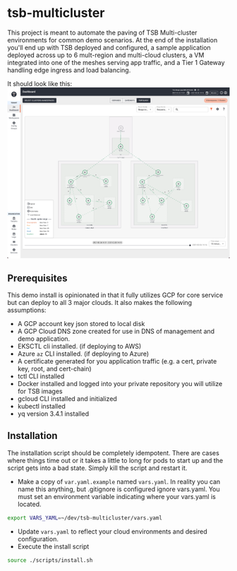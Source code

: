 # tsb-multicluster
This project is meant to automate the paving of TSB Multi-cluster environments for common demo scenarios.  At the end of the installation you'll end up with TSB deployed and configured, a sample application deployed across up to 6 mult-region and multi-cloud clusters, a VM integrated into one of the meshes serving app traffic, and a Tier 1 Gateway handling edge ingress and load balancing.  

It should look like this:
![](https://raw.githubusercontent.com/adamzwickey/tsb-multicluster/main/images/demo.png "arch")

## Prerequisites
This demo install is opinionated in that it fully utilizes GCP for core service but can deploy to all 3 major clouds.  It also makes the following assumptions:

- A GCP account key json stored to local disk
- A GCP Cloud DNS zone created for use in DNS of management and demo application.
- EKSCTL cli installed.  (if deploying to AWS)
- Azure `az` CLI installed. (if deploying to Azure)
- A certificate generated for you application traffic (e.g. a cert, private key, root, and cert-chain)
- tctl CLI installed
- Docker installed and logged into your private repository you will utilize for TSB images
- gcloud CLI installed and initialized
- kubectl installed
- yq version 3.4.1 installed

## Installation
The installation script should be completely idempotent.  There are cases where things time out or it takes a little to long for pods to start up and the script gets into a bad state.  Simply kill the script and restart it.

- Make a copy of `var.yaml.example` named `vars.yaml`.  In reality you can name this anything, but .gitignore is configured ignore vars.yaml.  You must set an environment variable indicating where your vars.yaml is located.
```bash
export VARS_YAML=~/dev/tsb-multicluster/vars.yaml 
```
- Update `vars.yaml` to reflect your cloud environments and desired configuration.
- Execute the install script
```bash
source ./scripts/install.sh
```